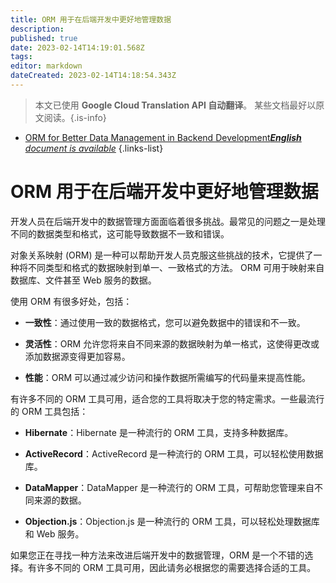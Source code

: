 ```yaml
---
title: ORM 用于在后端开发中更好地管理数据
description: 
published: true
date: 2023-02-14T14:19:01.568Z
tags: 
editor: markdown
dateCreated: 2023-02-14T14:18:54.343Z
---
```


> 本文已使用 **Google Cloud Translation API 自动翻译**。
某些文档最好以原文阅读。{.is-info}



- [ORM for Better Data Management in Backend Development***English** document is available*](/en/Knowledge-base/Backend/orm-for-better-data-management-in-backend-development)
{.links-list}


# ORM 用于在后端开发中更好地管理数据

开发人员在后端开发中的数据管理方面面临着很多挑战。最常见的问题之一是处理不同的数据类型和格式，这可能导致数据不一致和错误。

对象关系映射 (ORM) 是一种可以帮助开发人员克服这些挑战的技术，它提供了一种将不同类型和格式的数据映射到单一、一致格式的方法。 ORM 可用于映射来自数据库、文件甚至 Web 服务的数据。

使用 ORM 有很多好处，包括：

- **一致性**：通过使用一致的数据格式，您可以避免数据中的错误和不一致。

- **灵活性**：ORM 允许您将来自不同来源的数据映射为单一格式，这使得更改或添加数据源变得更加容易。

- **性能**：ORM 可以通过减少访问和操作数据所需编写的代码量来提高性能。

有许多不同的 ORM 工具可用，适合您的工具将取决于您的特定需求。一些最流行的 ORM 工具包括：

- **Hibernate**：Hibernate 是一种流行的 ORM 工具，支持多种数据库。

- **ActiveRecord**：ActiveRecord 是一种流行的 ORM 工具，可以轻松使用数据库。

- **DataMapper**：DataMapper 是一种流行的 ORM 工具，可帮助您管理来自不同来源的数据。

- **Objection.js**：Objection.js 是一种流行的 ORM 工具，可以轻松处理数据库和 Web 服务。

如果您正在寻找一种方法来改进后端开发中的数据管理，ORM 是一个不错的选择。有许多不同的 ORM 工具可用，因此请务必根据您的需要选择合适的工具。